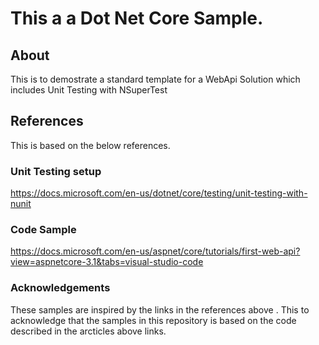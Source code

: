 # This a a Dot Net Core Sample.

## About

This is to demostrate a standard template for a WebApi Solution which includes Unit Testing with NSuperTest

## References

This is based on the below references.

### Unit Testing setup

https://docs.microsoft.com/en-us/dotnet/core/testing/unit-testing-with-nunit

### Code Sample

https://docs.microsoft.com/en-us/aspnet/core/tutorials/first-web-api?view=aspnetcore-3.1&tabs=visual-studio-code

### Acknowledgements

These samples are inspired by the links in the references above . This to acknowledge that the samples in this repository is based on the code described in the arcticles above links.

